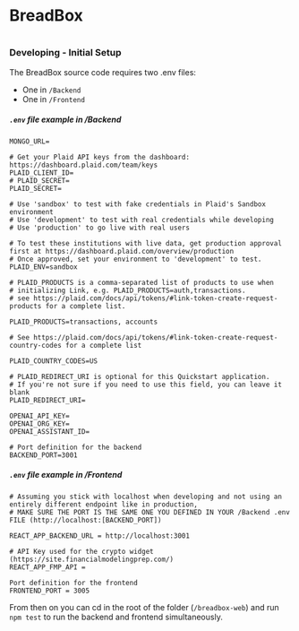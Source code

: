 # BreadBox








#



### Developing - Initial Setup

The BreadBox source code requires two .env files:
* One in ``/Backend``
* One in ``/Frontend``
##### ``.env`` file example in /Backend
```
MONGO_URL=

# Get your Plaid API keys from the dashboard: https://dashboard.plaid.com/team/keys
PLAID_CLIENT_ID=
# PLAID_SECRET=
PLAID_SECRET=

# Use 'sandbox' to test with fake credentials in Plaid's Sandbox environment
# Use 'development' to test with real credentials while developing
# Use 'production' to go live with real users

# To test these institutions with live data, get production approval first at https://dashboard.plaid.com/overview/production
# Once approved, set your environment to 'development' to test.
PLAID_ENV=sandbox

# PLAID_PRODUCTS is a comma-separated list of products to use when
# initializing Link, e.g. PLAID_PRODUCTS=auth,transactions.
# see https://plaid.com/docs/api/tokens/#link-token-create-request-products for a complete list.

PLAID_PRODUCTS=transactions, accounts

# See https://plaid.com/docs/api/tokens/#link-token-create-request-country-codes for a complete list

PLAID_COUNTRY_CODES=US

# PLAID_REDIRECT_URI is optional for this Quickstart application.
# If you're not sure if you need to use this field, you can leave it blank
PLAID_REDIRECT_URI=

OPENAI_API_KEY=
OPENAI_ORG_KEY=
OPENAI_ASSISTANT_ID=

# Port definition for the backend
BACKEND_PORT=3001
```


##### ``.env`` file example in /Frontend

```
# Assuming you stick with localhost when developing and not using an entirely different endpoint like in production, 
# MAKE SURE THE PORT IS THE SAME ONE YOU DEFINED IN YOUR /Backend .env FILE (http://localhost:[BACKEND_PORT])

REACT_APP_BACKEND_URL = http://localhost:3001

# API Key used for the crypto widget (https://site.financialmodelingprep.com/)
REACT_APP_FMP_API = 

Port definition for the frontend
FRONTEND_PORT = 3005
```

From then on you can cd in the root of the folder (``/breadbox-web``) and run ``npm test`` to run the backend and frontend simultaneously.

						
